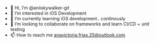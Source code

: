- 👋 Hi, I’m @aniiskywalker-git
- 👀 I’m interested in iOS Development
- 🌱 I’m currently learning iOS development.. continously
- 💞️ I’m looking to collaborate on frameworks and learn CI/CD + unit testing
- 📫 How to reach me anavictoria.frias.25@outlook.com

<!---
aniiskywalker-git/aniiskywalker-git is a ✨ special ✨ repository because its `README.md` (this file) appears on your GitHub profile.
You can click the Preview link to take a look at your changes.
--->

